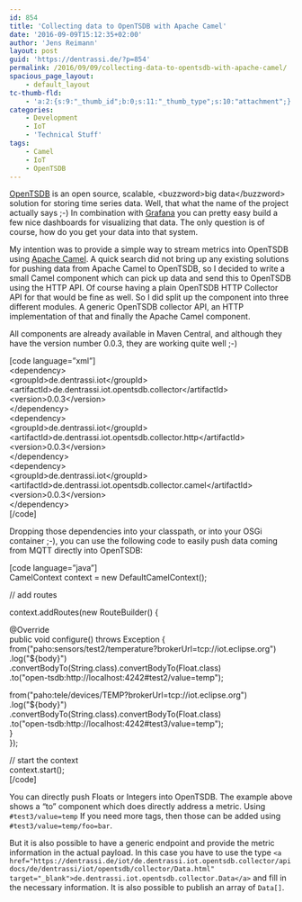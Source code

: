 ```yaml
---
id: 854
title: 'Collecting data to OpenTSDB with Apache Camel'
date: '2016-09-09T15:12:35+02:00'
author: 'Jens Reimann'
layout: post
guid: 'https://dentrassi.de/?p=854'
permalink: /2016/09/09/collecting-data-to-opentsdb-with-apache-camel/
spacious_page_layout:
    - default_layout
tc-thumb-fld:
    - 'a:2:{s:9:"_thumb_id";b:0;s:11:"_thumb_type";s:10:"attachment";}'
categories:
    - Development
    - IoT
    - 'Technical Stuff'
tags:
    - Camel
    - IoT
    - OpenTSDB
---
```


[OpenTSDB](http://opentsdb.net/) is an open source, scalable, &lt;buzzword&gt;big data&lt;/buzzword&gt; solution for storing time series data. Well, that what the name of the project actually says ;-) In combination with [Grafana](http://grafana.org/) you can pretty easy build a few nice dashboards for visualizing that data. The only question is of course, how do you get your data into that system.

<!-- more -->

My intention was to provide a simple way to stream metrics into OpenTSDB using [Apache Camel](http://camel.apache.org/). A quick search did not bring up any existing solutions for pushing data from Apache Camel to OpenTSDB, so I decided to write a small Camel component which can pick up data and send this to OpenTSDB using the HTTP API. Of course having a plain OpenTSDB HTTP Collector API for that would be fine as well. So I did split up the component into three different modules. A generic OpenTSDB collector API, an HTTP implementation of that and finally the Apache Camel component.

All components are already available in Maven Central, and although they have the version number 0.0.3, they are working quite well ;-)

\[code language=”xml”\]  
&lt;dependency&gt;  
 &lt;groupId&gt;de.dentrassi.iot&lt;/groupId&gt;  
 &lt;artifactId&gt;de.dentrassi.iot.opentsdb.collector&lt;/artifactId&gt;  
 &lt;version&gt;0.0.3&lt;/version&gt;  
&lt;/dependency&gt;  
&lt;dependency&gt;  
 &lt;groupId&gt;de.dentrassi.iot&lt;/groupId&gt;  
 &lt;artifactId&gt;de.dentrassi.iot.opentsdb.collector.http&lt;/artifactId&gt;  
 &lt;version&gt;0.0.3&lt;/version&gt;  
&lt;/dependency&gt;  
&lt;dependency&gt;  
 &lt;groupId&gt;de.dentrassi.iot&lt;/groupId&gt;  
 &lt;artifactId&gt;de.dentrassi.iot.opentsdb.collector.camel&lt;/artifactId&gt;  
 &lt;version&gt;0.0.3&lt;/version&gt;  
&lt;/dependency&gt;  
\[/code\]

Dropping those dependencies into your classpath, or into your OSGi container ;-), you can use the following code to easily push data coming from MQTT directly into OpenTSDB:

\[code language=”java”\]  
CamelContext context = new DefaultCamelContext();

// add routes

context.addRoutes(new RouteBuilder() {

@Override  
public void configure() throws Exception {  
 from("paho:sensors/test2/temperature?brokerUrl=tcp://iot.eclipse.org")  
 .log("${body}")  
 .convertBodyTo(String.class).convertBodyTo(Float.class)  
 .to("open-tsdb:http://localhost:4242#test2/value=temp");

 from("paho:tele/devices/TEMP?brokerUrl=tcp://iot.eclipse.org")  
 .log("${body}")  
 .convertBodyTo(String.class).convertBodyTo(Float.class)  
 .to("open-tsdb:http://localhost:4242#test3/value=temp");  
 }  
});

// start the context  
context.start();  
\[/code\]

You can directly push Floats or Integers into OpenTSDB. The example above shows a “to” component which does directly address a metric. Using `#test3/value=temp` If you need more tags, then those can be added using `#test3/value=temp/foo=bar`.

But it is also possible to have a generic endpoint and provide the metric information in the actual payload. In this case you have to use the type `<a href="https://dentrassi.de/iot/de.dentrassi.iot.opentsdb.collector/apidocs/de/dentrassi/iot/opentsdb/collector/Data.html" target="_blank">de.dentrassi.iot.opentsdb.collector.Data</a>` and fill in the necessary information. It is also possible to publish an array of `Data[]`.
